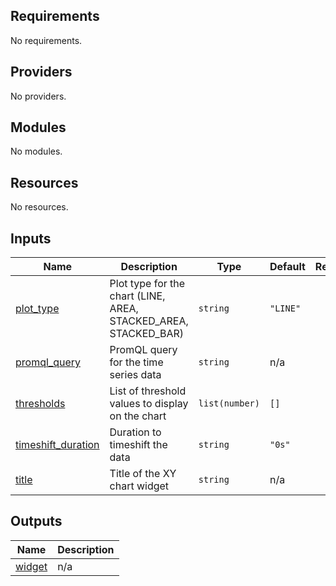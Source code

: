 <!-- BEGIN_TF_DOCS -->
## Requirements

No requirements.

## Providers

No providers.

## Modules

No modules.

## Resources

No resources.

## Inputs

| Name | Description | Type | Default | Required |
|------|-------------|------|---------|:--------:|
| <a name="input_plot_type"></a> [plot\_type](#input\_plot\_type) | Plot type for the chart (LINE, AREA, STACKED\_AREA, STACKED\_BAR) | `string` | `"LINE"` | no |
| <a name="input_promql_query"></a> [promql\_query](#input\_promql\_query) | PromQL query for the time series data | `string` | n/a | yes |
| <a name="input_thresholds"></a> [thresholds](#input\_thresholds) | List of threshold values to display on the chart | `list(number)` | `[]` | no |
| <a name="input_timeshift_duration"></a> [timeshift\_duration](#input\_timeshift\_duration) | Duration to timeshift the data | `string` | `"0s"` | no |
| <a name="input_title"></a> [title](#input\_title) | Title of the XY chart widget | `string` | n/a | yes |

## Outputs

| Name | Description |
|------|-------------|
| <a name="output_widget"></a> [widget](#output\_widget) | n/a |
<!-- END_TF_DOCS -->
